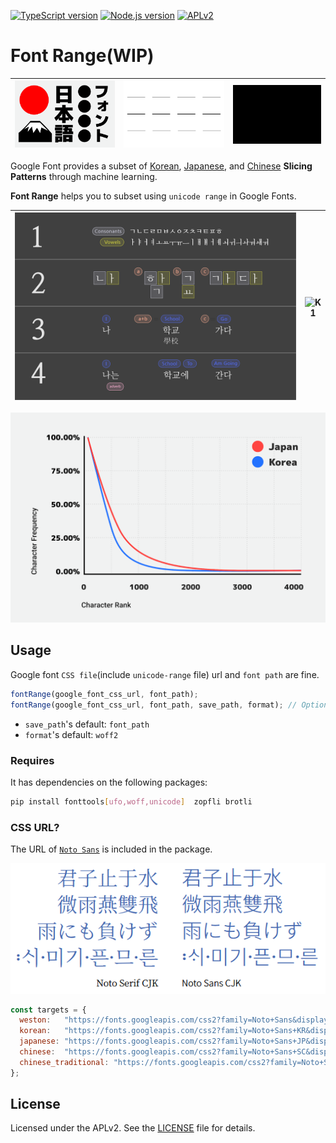 [![TypeScript version][ts-badge]][typescript-4-0]
[![Node.js version][nodejs-badge]][nodejs]
[![APLv2][license-badge]][license]

# Font Range(WIP)

| ![NJ](https://raw.githubusercontent.com/black7375/font-range/master/resource/News_Japanese.gif) | ![NK](https://raw.githubusercontent.com/black7375/font-range/master/resource/News_Korean.gif) | ![NC](https://raw.githubusercontent.com/black7375/font-range/master/resource/News_Chinese.gif) |
|-------------------------------------------------------------------------------------------------|-----------------------------------------------------------------------------------------------|------------------------------------------------------------------------------------------------|

Google Font provides a subset of [Korean](https://design.google/news/google-fonts-launches-korean-support-and-unveils-faster-delivery-system/), [Japanese](https://design.google/news/google-fonts-launches-japanese-supportand-makes-loading-large-fonts-even-faster/), and [Chinese](https://design.google/news/google-fonts-launches-chinese-support/) **Slicing Patterns** through machine learning.

**Font Range** helps you to subset using `unicode range` in Google Fonts.

| ![K0](https://raw.githubusercontent.com/black7375/font-range/master/resource/Korean_0.png) | ![K1](https://raw.githubusercontent.com/black7375/font-range/master/resource/Korean_!.png) |
|--------------------------------------------------------------------------------------------|--------------------------------------------------------------------------------------------|

![Result](https://raw.githubusercontent.com/black7375/font-range/master/resource/Korean_Japanese.png)

## Usage
Google font `CSS file`(include `unicode-range` file) url and `font path` are fine.

```js
fontRange(google_font_css_url, font_path);
fontRange(google_font_css_url, font_path, save_path, format); // Options
```
- `save_path`'s default: `font_path`
- `format`'s default: `woff2`

### Requires
It has dependencies on the following packages:

```sh
pip install fonttools[ufo,woff,unicode]  zopfli brotli
```

### CSS URL?
The URL of [`Noto Sans`](https://www.google.com/get/noto/) is included in the package.

![Noto](https://raw.githubusercontent.com/black7375/font-range/master/resource/Noto_0.png)

```js
const targets = {
  weston:   "https://fonts.googleapis.com/css2?family=Noto+Sans&display=swap",
  korean:   "https://fonts.googleapis.com/css2?family=Noto+Sans+KR&display=swap",
  japanese: "https://fonts.googleapis.com/css2?family=Noto+Sans+JP&display=swap",
  chinese:  "https://fonts.googleapis.com/css2?family=Noto+Sans+SC&display=swap",
  chinese_traditional: "https://fonts.googleapis.com/css2?family=Noto+Sans+TC&display=swap",
};
```

## License

Licensed under the APLv2. See the [LICENSE](https://github.com/jsynowiec/node-typescript-boilerplate/blob/master/LICENSE) file for details.

[ts-badge]: https://img.shields.io/badge/TypeScript-4.0-blue.svg
[nodejs-badge]: https://img.shields.io/badge/Node.js->=%2012.13-blue.svg
[nodejs]: https://nodejs.org/dist/latest-v12.x/docs/api/
[typescript-4-0]: https://www.typescriptlang.org/docs/handbook/release-notes/typescript-4-0.html
[license-badge]: https://img.shields.io/badge/license-APLv2-blue.svg
[license]: https://github.com/jsynowiec/node-typescript-boilerplate/blob/master/LICENSE
